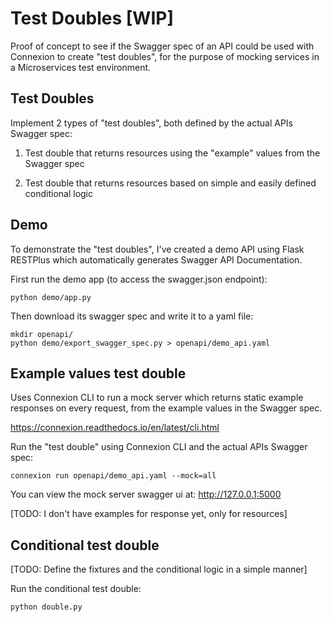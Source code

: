Test Doubles [WIP]
==================

Proof of concept to see if the Swagger spec of an API could be used with Connexion
to create "test doubles", for the purpose of mocking services in a Microservices
test environment.

Test Doubles
------------

Implement 2 types of "test doubles", both defined by the actual APIs Swagger spec:

1. Test double that returns resources using the "example" values from the Swagger spec

2. Test double that returns resources based on simple and easily defined conditional logic


Demo
----

To demonstrate the "test doubles", I've created a demo API using Flask RESTPlus
which automatically generates Swagger API Documentation.

First run the demo app (to access the swagger.json endpoint):

```
python demo/app.py

```

Then download its swagger spec and write it to a yaml file:

```
mkdir openapi/
python demo/export_swagger_spec.py > openapi/demo_api.yaml
```

Example values test double
--------------------------

Uses Connexion CLI to run a mock server which returns static example responses 
on every request, from the example values in the Swagger spec.

https://connexion.readthedocs.io/en/latest/cli.html

Run the "test double" using Connexion CLI and the actual APIs Swagger spec:

```
connexion run openapi/demo_api.yaml --mock=all
```

You can view the mock server swagger ui at: http://127.0.0.1:5000

[TODO: I don't have examples for response yet, only for resources]

Conditional test double
-----------------------

[TODO: Define the fixtures and the conditional logic in a simple manner]

Run the conditional test double:

```
python double.py
```
